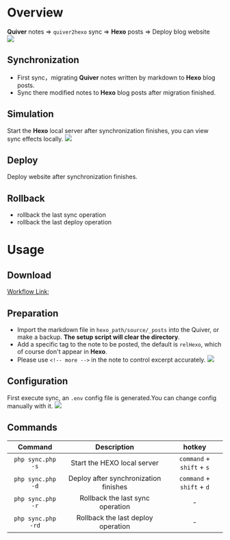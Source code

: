 # Overview
**Quiver** notes  => `quiver2hexo` sync => **Hexo** posts => Deploy blog website  
![](http://markdown.zengtuo.net/1552203274.png?imageMogr2/thumbnail/!70p)

## Synchronization
- First sync，migrating **Quiver** notes written by markdown to **Hexo** blog posts.
- Sync there modified notes to **Hexo** blog posts after migration finished.

## Simulation
Start the **Hexo** local server after synchronization finishes, you can view sync effects locally.
![](http://markdown.zengtuo.net/1552199336.png?imageMogr2/thumbnail/!70p)

## Deploy
Deploy website after synchronization finishes.

## Rollback
- rollback the last sync operation
- rollback the last deploy operation

# Usage
## Download
[Workflow Link](https://raw.githubusercontent.com/summerway/AlfredQuiver2HexoWorkflow/master/quiver2hexo.alfredworkflow);

##  Preparation
- Import the markdown file in `hexo_path/source/_posts` into the Quiver, or make a backup. **The setup script will clear the directory**.
- Add a specific tag to the note to be posted, the default is `relHexo`, which of course don't appear in **Hexo**.
- Please use `<!-- more -->` in the note to control excerpt accurately.
![](http://markdown.zengtuo.net/1552197294.png?imageMogr2/thumbnail/!70p)


## Configuration
First execute sync, an `.env` config file is generated.You can change config manually with it.
![](http://markdown.zengtuo.net/1552197683.png?imageMogr2/thumbnail/!70p)

## Commands
| Command      | Description  | hotkey |
| :------:  | :-----:  | :-----:  |
| `php sync.php -s` | Start the HEXO local server | `command` + `shift` + `s` |
| `php sync.php -d` | Deploy after synchronization finishes| `command` + `shift` + `d` |
| `php sync.php -r` | Rollback the last sync operation| - |
| `php sync.php -rd` | Rollback the last deploy operation| - |



